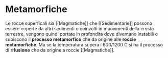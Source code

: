 # Metamorfiche

Le rocce superficali sia [[Magmatiche]] che [[Sedimentarie]] possono essere coperte da altri sedimenti o coinvolti in muovimenti della crosta terrestre, vengono quindi portate in profondita dove diventano instabili e subiscono il <b>processo metamorfico</b> che da origine alle <b>roccie metamorfiche</b>. Ma se la temperatura supera i 600/1200 C si ha il processo di <b>rifusione</b> che da origine a roccie [[Magmatiche]].
